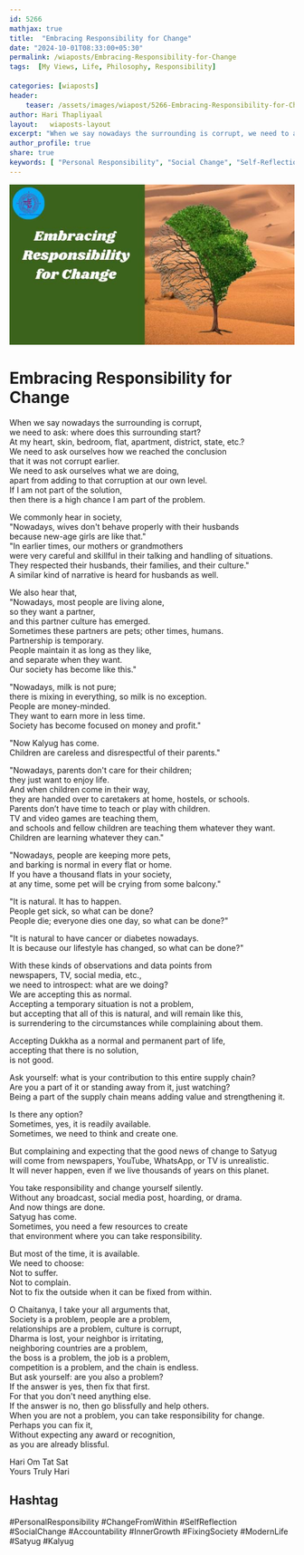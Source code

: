 ```yaml
---
id: 5266 
mathjax: true        
title:  "Embracing Responsibility for Change"        
date: "2024-10-01T08:33:00+05:30"        
permalink: /wiaposts/Embracing-Responsibility-for-Change
tags:  [My Views, Life, Philosophy, Responsibility]         
        
categories: [wiaposts] 
header:        
    teaser: /assets/images/wiapost/5266-Embracing-Responsibility-for-Change.jpg        
author: Hari Thapliyaal        
layout:   wiaposts-layout        
excerpt: "When we say nowadays the surrounding is corrupt, we need to ask: where does this surrounding start? At my heart, skin, bedroom, flat, apartment, district, state, etc.? We need to ask ourselves how we reached the conclusion that it was"
author_profile: true        
share: true
keywords: [ "Personal Responsibility", "Social Change", "Self-Reflection", "Accountability", "Change from Within", "Inner Growth", "Society and Corruption", "Modern Life Problems", "Fixing Society", "Satyug and Kalyug"]     
---
```

![Embracing Responsibility for Change](/assets/images/wiapost/5266-Embracing-Responsibility-for-Change.jpg)   
   
# Embracing Responsibility for Change      
   
When we say nowadays the surrounding is corrupt,  
we need to ask: where does this surrounding start?  
At my heart, skin, bedroom, flat, apartment, district, state, etc.?  
We need to ask ourselves how we reached the conclusion  
that it was not corrupt earlier.  
We need to ask ourselves what we are doing,  
apart from adding to that corruption at our own level.  
If I am not part of the solution,  
then there is a high chance I am part of the problem.

We commonly hear in society,  
"Nowadays, wives don't behave properly with their husbands  
because new-age girls are like that."  
"In earlier times, our mothers or grandmothers  
were very careful and skillful in their talking and handling of situations.  
They respected their husbands, their families, and their culture."  
A similar kind of narrative is heard for husbands as well.

We also hear that,  
"Nowadays, most people are living alone,  
so they want a partner,  
and this partner culture has emerged.  
Sometimes these partners are pets; other times, humans.  
Partnership is temporary.  
People maintain it as long as they like,  
and separate when they want.  
Our society has become like this."

"Nowadays, milk is not pure;  
there is mixing in everything, so milk is no exception.  
People are money-minded.  
They want to earn more in less time.  
Society has become focused on money and profit."

"Now Kalyug has come.  
Children are careless and disrespectful of their parents."

"Nowadays, parents don't care for their children;  
they just want to enjoy life.  
And when children come in their way,  
they are handed over to caretakers at home, hostels, or schools.  
Parents don’t have time to teach or play with children.  
TV and video games are teaching them,  
and schools and fellow children are teaching them whatever they want.  
Children are learning whatever they can."

"Nowadays, people are keeping more pets,  
and barking is normal in every flat or home.  
If you have a thousand flats in your society,  
at any time, some pet will be crying from some balcony."

"It is natural. It has to happen.  
People get sick, so what can be done?  
People die; everyone dies one day, so what can be done?"

"It is natural to have cancer or diabetes nowadays.  
It is because our lifestyle has changed, so what can be done?"

With these kinds of observations and data points from  
newspapers, TV, social media, etc.,  
we need to introspect: what are we doing?  
We are accepting this as normal.  
Accepting a temporary situation is not a problem,  
but accepting that all of this is natural, and will remain like this,  
is surrendering to the circumstances while complaining about them.

Accepting Dukkha as a normal and permanent part of life,  
accepting that there is no solution,  
is not good.

Ask yourself: what is your contribution to this entire supply chain?  
Are you a part of it or standing away from it, just watching?  
Being a part of the supply chain means adding value and strengthening it.

Is there any option?  
Sometimes, yes, it is readily available.  
Sometimes, we need to think and create one.

But complaining and expecting that the good news of change to Satyug  
will come from newspapers, YouTube, WhatsApp, or TV is unrealistic.  
It will never happen, even if we live thousands of years on this planet.

You take responsibility and change yourself silently.  
Without any broadcast, social media post, hoarding, or drama.  
And now things are done.  
Satyug has come.  
Sometimes, you need a few resources to create  
that environment where you can take responsibility.

But most of the time, it is available.  
We need to choose:  
Not to suffer.  
Not to complain.  
Not to fix the outside when it can be fixed from within.

O Chaitanya, I take your all arguments that,  
Society is a problem, people are a problem,  
relationships are a problem, culture is corrupt,  
Dharma is lost, your neighbor is irritating,  
neighboring countries are a problem,  
the boss is a problem, the job is a problem,  
competition is a problem, and the chain is endless.  
But ask yourself: are you also a problem?  
If the answer is yes, then fix that first.  
For that you don't need anything else.  
If the answer is no, then go blissfully and help others.  
When you are not a problem, you can take responsibility for change.  
Perhaps you can fix it,  
Without expecting any award or recognition,  
as you are already blissful.

Hari Om Tat Sat   
Yours Truly Hari

## Hashtag 
#PersonalResponsibility #ChangeFromWithin #SelfReflection #SocialChange #Accountability #InnerGrowth #FixingSociety #ModernLife #Satyug #Kalyug